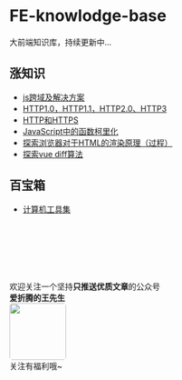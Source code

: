 # FE-knowlodge-base
大前端知识库，持续更新中...


## 涨知识
- [js跨域及解决方案](https://github.com/FIGHTING-TOP/FE-knowlodge-base/issues/1)
- [HTTP1.0，HTTP1.1，HTTP2.0、HTTP3](https://github.com/FIGHTING-TOP/FE-knowlodge-base/issues/2)
- [HTTP和HTTPS](https://github.com/FIGHTING-TOP/FE-knowlodge-base/issues/3)
- [JavaScript中的函数柯里化](https://github.com/FIGHTING-TOP/FE-knowlodge-base/issues/4)
- [探索浏览器对于HTML的渲染原理（过程）](https://github.com/FIGHTING-TOP/FE-knowlodge-base/issues/6)
- [探索vue diff算法](https://github.com/FIGHTING-TOP/FE-knowlodge-base/issues/7)



## 百宝箱
- [计算机工具集](https://github.com/FIGHTING-TOP/FE-knowlodge-base/issues/5)




<br><br><br><br><br><br>
欢迎关注一个坚持**只推送优质文章**的公众号<br>
**爱折腾的王先生**<br>
<img width="100px" style="border-radius:5px" src="https://user-images.githubusercontent.com/22701388/96853436-f0088800-148c-11eb-8337-fc0121fbb2f4.jpg"><br>
关注有福利哦~
